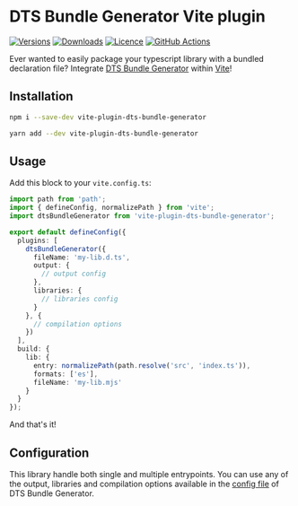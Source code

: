 # DTS Bundle Generator Vite plugin

[![Versions](https://img.shields.io/npm/v/vite-plugin-dts-bundle-generator)](https://www.npmjs.com/package/vite-plugin-dts-bundle-generator?activeTab=versions)
[![Downloads](https://img.shields.io/npm/dt/vite-plugin-dts-bundle-generator)](https://www.npmjs.com/package/vite-plugin-dts-bundle-generator)
[![Licence](https://img.shields.io/npm/l/vite-plugin-dts-bundle-generator)](./LICENCE)
[![GitHub Actions](https://img.shields.io/github/actions/workflow/status/f-lawe/vite-plugin-dts-bundle-generator/pr-checks.yml)](https://github.com/f-lawe/vite-plugin-dts-bundle-generator/actions/workflows/pr-checks.yml)


Ever wanted to easily package your typescript library with a bundled declaration file? Integrate [DTS Bundle Generator](https://github.com/timocov/dts-bundle-generator) within [Vite](https://github.com/vitejs/vite)!

## Installation
```sh
npm i --save-dev vite-plugin-dts-bundle-generator
```

```sh
yarn add --dev vite-plugin-dts-bundle-generator
```

## Usage
Add this block to your `vite.config.ts`:

```ts
import path from 'path';
import { defineConfig, normalizePath } from 'vite';
import dtsBundleGenerator from 'vite-plugin-dts-bundle-generator';

export default defineConfig({
  plugins: [
    dtsBundleGenerator({
      fileName: 'my-lib.d.ts',
      output: {
        // output config
      },
      libraries: {
        // libraries config
      }
    }, {
      // compilation options
    })
  ],
  build: {
    lib: {
      entry: normalizePath(path.resolve('src', 'index.ts')),
      formats: ['es'],
      fileName: 'my-lib.mjs'
    }
  }
});

```

And that's it!

## Configuration

This library handle both single and multiple entrypoints. You can use any of the output, libraries and compilation options available in the [config file](https://github.com/timocov/dts-bundle-generator/blob/master/src/config-file/README.md) of DTS Bundle Generator.

